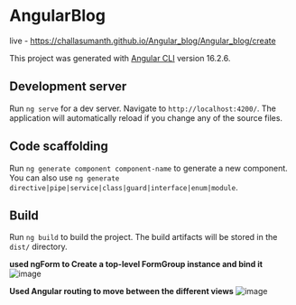 # AngularBlog

live - https://challasumanth.github.io/Angular_blog/Angular_blog/create

This project was generated with [Angular CLI](https://github.com/angular/angular-cli) version 16.2.6.

## Development server

Run `ng serve` for a dev server. Navigate to `http://localhost:4200/`. The application will automatically reload if you change any of the source files.

## Code scaffolding

Run `ng generate component component-name` to generate a new component. You can also use `ng generate directive|pipe|service|class|guard|interface|enum|module`.

## Build

Run `ng build` to build the project. The build artifacts will be stored in the `dist/` directory.

<B>used ngForm to Create a top-level FormGroup instance and bind it</B>
![image](https://github.com/ChallaSumanth/Angular_blog/assets/62050083/35ea695e-bfd1-4f0f-aed7-e41f75648d1d)

<B>Used Angular routing to move between the different views</B>
![image](https://github.com/ChallaSumanth/Angular_blog/assets/62050083/f056ab0f-18bb-49d0-bcf7-46fc214e711e)


